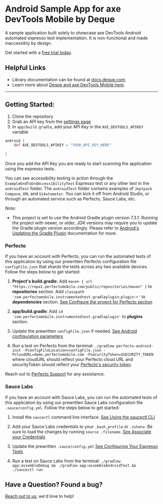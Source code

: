 # Android Sample App for axe DevTools Mobile by Deque

A sample application built solely to showcase axe DevTools Android automated espresso test implementation. It is non-functional and made inaccessibly by design.

Get started with a [free trial today](https://axe.dequelabs.com/signup?product=axe-devtools-mobile&redirect_uri=https://axe.dequelabs.com/axe-devtools-mobile/get-started).

## Helpful Links
- Library documentation can be found at [docs.deque.com](https://docs.deque.com/devtools-mobile/).
- Learn more about [Deque and axe DevTools Mobile here](https://www.deque.com/).

------

## Getting Started:

1. Clone the repository
2. Grab an API key from the [settings page](https://axe.deque.com/settings)
3. In `app/build.gradle`, add your API Key in the `AXE_DEVTOOLS_APIKEY` variable

```groovy
android {
    def AXE_DEVTOOLS_APIKEY = "YOUR_API_KEY_HERE"
    
}
```

Once you add the API Key you are ready to start scanning the application using the espresso tests.

You can see accessibility testing in action through the `ExampleEndToEndAccessibilityTest` Espresso test or any other test in the `androidTest` folder.
The `androidTest` folder contains examples of `Jeptpack Compose`, `XML` and `UiAutomator`.
You can kick it off from Android Studio, or through an automated service such as Perfecto, Sauce Labs, etc.

_Note:_ 
- This project is set to use the Android Gradle plugin version 7.3.1. Running the project with newer, or older, JDK versions may require you to update the Gradle plugin version accordingly. Please refer to [Android's Updating the Gradle Plugin]((https://developer.android.com/studio/releases/gradle-plugin#updating-plugin)) documentation for more.


### Perfecto

If you have an account with Perfecto, you can run the automated tests of this application by using our prewritten Perfecto configuration file `configFile.json` that shards the tests across any two available devices. Follow the steps below to get started:

1. **Project's build.gradle**: Add `maven { url "https://repo1.perfectomobile.com/public/repositories/maven" }` to **repositories** section. Add `classpath 'com.perfectomobile.instrumentedtest.gradleplugin:plugin:+'` to **dependencies** section. [See Configure the project for Perfecto section](https://help.perfecto.io/perfecto-help/content/perfecto/automation-testing/espresso.htm)

2. **app/build.gradle**: Add `id 'com.perfectomobile.instrumentedtest.gradleplugin'` to **plugins** section.

3. Update the prewritten `configFile.json` if needed. [See Android configuration parameters](https://help.perfecto.io/perfecto-help/content/perfecto/automation-testing/android_configuration_parameters_for_the_gradle_plugin.htm)

4. Run a test on Perfecto from the terminal: `./gradlew perfecto-android-inst -PconfigFileLocation=configFile.json -PcloudURL=demo.perfectomobile.com -PsecurityToken=$SECURITY_TOKEN`  where cloudURL should reflect your Perfecto cloud URL and securityToken should reflect your [Perfecto's security token](https://help.perfecto.io/perfecto-help/content/perfecto/automation-testing/generate_security_tokens.htm).

Reach out to [Perfecto Support](https://www.perforce.com/support?product=Perfecto) for any assistance.

### Sauce Labs

If you have an account with Sauce Labs, you can run the automated tests of this application by using our prewritten Sauce Labs configuration file `.sauce/config.yml`. Follow the steps below to get started:

1. Install the `saucectl` command line interface. [See Using the saucectl CLI](https://docs.saucelabs.com/dev/cli/saucectl/)

2. Add your Sauce Labs credentials to your `.bash_profile` or `.zshenv`. Be sure to load the changes by running `source .filename`. [See Associate your Credentials](https://docs.saucelabs.com/dev/cli/saucectl/#associate-your-credentials)

3. Update the prewritten `.sauce/config.yml` [See Configuring Your Espresso Tests](https://docs.saucelabs.com/mobile-apps/automated-testing/espresso-xcuitest/espresso/)

4. Run a test on Sauce Labs from the terminal: `./gradlew app:assembleDebug && ./gradlew app:assembleAndroidTest && ./saucectl run`



## Have a Question? Found a bug?

[Reach out to us](https://docs.deque.com/devtools-mobile/help), we'd love to help!
